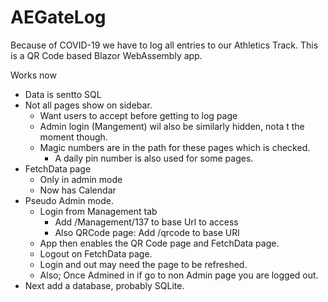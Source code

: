# AEGateLog
Because of COVID-19 we have to log all entries to our Athletics Track. This is a QR Code based Blazor WebAssembly app. 

Works now
- Data is sentto SQL
- Not all pages show on sidebar.
  - Want users to accept before getting to log page
  - Admin login (Mangement) wil also be similarly hidden, nota t the moment though.
  - Magic numbers are in the path for these pages which is checked.
    - A daily pin number is also used for some pages.
 - FetchData page
   - Only in admin mode
   - Now has Calendar
- Pseudo Admin mode.
  - Login from Management tab
    - Add /Management/137 to base Url to access
    - Also QRCode page: Add /qrcode to base URl
  - App then enables the QR Code page and FetchData page.
  - Logout on FetchData page.
  - Login and out may need the page to be refreshed.
  - Also; Once Admined in if go to non Admin page you are logged out.
- Next add a database, probably SQLite.
